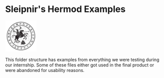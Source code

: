 # Sleipnir's Hermod Examples

<img src= "./etc/Team_Image.png" width="100" height="100">

This folder structure has examples from everything we were testing during our internship. Some of these files either got used in the final product or were abandoned for usability reasons.